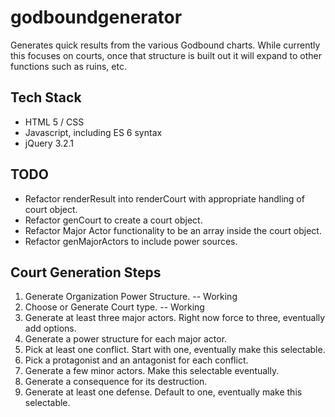 # godboundgenerator
Generates quick results from the various Godbound charts.  While currently this focuses on courts, once that structure is built out it will expand to other functions such as ruins, etc.

## Tech Stack
* HTML 5 / CSS
* Javascript, including ES 6 syntax
* jQuery 3.2.1


## TODO
*  Refactor renderResult into renderCourt with appropriate handling of court object.
*  Refactor genCourt to create a court object.
*  Refactor Major Actor functionality to be an array inside the court object.
*  Refactor genMajorActors to include power sources.

## Court Generation Steps
1.  Generate Organization Power Structure.  -- Working
2.  Choose or Generate Court type.  -- Working
3.  Generate at least three major actors.  Right now force to three, eventually add options.
4.  Generate a power structure for each major actor.
5.  Pick at least one conflict.  Start with one, eventually make this selectable.
6.  Pick a protagonist and an antagonist for each conflict.
7.  Generate a few minor actors.  Make this selectable eventually.
8.  Generate a consequence for its destruction.
9.  Generate at least one defense.  Default to one, eventually make this selectable.